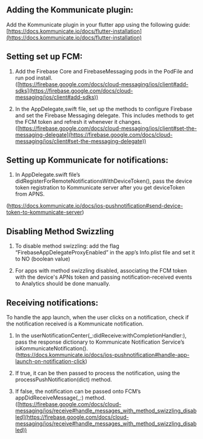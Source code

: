 ## Adding the Kommunicate plugin:

Add the Kommunicate plugin in your flutter app using the following guide:
[https://docs.kommunicate.io/docs/flutter-installation](https://docs.kommunicate.io/docs/flutter-installation)

## Setting set up FCM:

1. Add the Firebase Core and FirebaseMessaging pods in the PodFile and run pod install.  
([https://firebase.google.com/docs/cloud-messaging/ios/client#add-sdks](https://firebase.google.com/docs/cloud-messaging/ios/client#add-sdks))  
 

2. In the AppDelegate,swift file, set up the methods to configure Firebase and set the Firebase Messaging delegate. This includes methods to get the FCM token and refresh it whenever it changes.  
([https://firebase.google.com/docs/cloud-messaging/ios/client#set-the-messaging-delegate](https://firebase.google.com/docs/cloud-messaging/ios/client#set-the-messaging-delegate))

## Setting up Kommunicate for notifications:

1.  In AppDelegate.swift file’s didRegisterForRemoteNotificationsWithDeviceToken(), pass the device token registration to Kommunicate server after you get deviceToken from APNS.

(https://docs.kommunicate.io/docs/ios-pushnotification#send-device-token-to-kommunicate-server)  

## Disabling Method Swizzling

1.  To disable method swizzling: add the flag “FirebaseAppDelegateProxyEnabled” in the app’s Info.plist file and set it to NO (boolean value)  
    
2.  For apps with method swizzling disabled, associating the FCM token with the device's APNs token and passing notification-received events to Analytics should be done manually.

## Receiving notifications:
To handle the app launch, when the user clicks on a notification, check if the notification received is a Kommunicate notification.

1. In the userNotificationCenter(_:didReceive:withCompletionHandler:), pass the response dictionary to Kommunicate Notification Service’s isKommunicateNotification().  
(https://docs.kommunicate.io/docs/ios-pushnotification#handle-app-launch-on-notification-click)  
  
2. If true, it can be then passed to process the notification, using the processPushNotification(dict) method.  
3. If false, the notification can be passed onto FCM’s appDidReceiveMessage(_:) method.  
([https://firebase.google.com/docs/cloud-messaging/ios/receive#handle_messages_with_method_swizzling_disabled](https://firebase.google.com/docs/cloud-messaging/ios/receive#handle_messages_with_method_swizzling_disabled)) 
